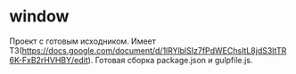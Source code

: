 # window
Проект с готовым исходником. Имеет ТЗ(https://docs.google.com/document/d/1lRYlblSIz7fPdWEChsItL8jdS3ltTR6K-FxB2rHVHBY/edit).
Готовая сборка package.json и gulpfile.js.
